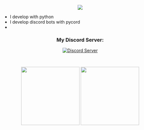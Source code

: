 <p align="center">
  <img src="https://readme-typing-svg.demolab.com/?lines=Hi+👋%2C+I'm+Squidi!;I+am+a+hobby+developer+from+Germany.;If+you+want+a+discord+bot+contact+me.;&center=true&width=750&height=80&color=fcfcfc&vCenter=true&pause=5&size=30">
</p>

- I develop with python
- I develop discord bots with pycord
- 
<h3 align="center">My Discord Server:</h3>

<p align="center">
  <a href="https://discord.gg/Zv5JtYhd9r">
    <img src="https://img.shields.io/discord/1040624306062889032?color=blue&label=Discord&logo=discord&logoColor=white&style=for-the-badge" alt="Discord Server">
  </a>
</p>
<br>

<p align="center">
  <img src="https://github-readme-stats.vercel.app/api?username=Squidiis&show_icons=true&theme=radical" height="190"/>
  <img src="https://github-readme-streak-stats.herokuapp.com/?user=Squidiis&theme=radical" height="190"/>
</p>
